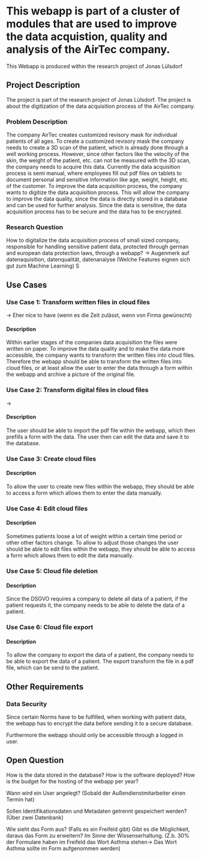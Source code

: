 # This webapp is part of a cluster of modules that are used to improve the data acquistion, quality and analysis of the AirTec company.

This Webapp is produced within the research project of Jonas Lülsdorf

## Project Description

The project is part of the research project of Jonas Lülsdorf. The project is about the digitization of the data acquisition process of the AirTec company.

### Problem Description

The company AirTec creates customized revisory mask for individual patients of all ages.
To create a customized revisory mask the company needs to create a 3D scan of the patient, which is already done through a well working process. However, since other factors like the velocity of the skin, the weight of the patient, etc. can not be measured with the 3D scan, the company needs to acquire this data.
Currently the data acquisition process is semi manual, where employees fill out pdf files on tablets to document personal and sensitive information like age, weight, height, etc. of the customer.
To improve the data acquisition process, the company wants to digitize the data acquisition process.
This will allow the company to improve the data quality, since the data is directly stored in a database and can be used for further analysis.
Since the data is sensitive, the data acquisition process has to be secure and the data has to be encrypted.

### Research Question
How to digitalize the data acquisition process of small sized company, responsible for handling sensitive patient data, protected through german and european data protection laws, through a webapp? 
-> Augenmerk auf datenaquisition, datenqualität, datenanalyse (Welche Features eignen sich gut zum Machine Learning)
S
## Use Cases


### Use Case 1: Transform written files in cloud files
-> Eher nice to have (wenn es die Zeit zulässt, wenn von Firma gewünscht)
#### Description
Within earlier stages of the companies data acquisition the files were written on paper. To improve the data quality and to make the data more accessible, the company wants to transform the written files into cloud files.
Therefore the webapp should be able to transform the written files into cloud files, or at least allow the user to enter the data through a form within the webapp and archive a picture of the original file.

### Use Case 2: Transform digital files in cloud files
-> 
#### Description
The user should be able to import the pdf file within the webapp, which then prefills a form with the data. The user then can edit the data and save it to the database.

### Use Case 3: Create cloud files

#### Description
To allow the user to create new files within the webapp, they should be able to access a form which allows them to enter the data manually.

### Use Case 4: Edit cloud files

#### Description
Sometimes patients loose a lot of weight within a certain time period or other other factors change.
To allow to adjust those changes the user should be able to edit files within the webapp, they should be able to access a form which allows them to edit the data manually.


### Use Case 5: Cloud file deletion

#### Description
Since the DSGVO requires a company to delete all data of a patient, if the patient requests it, the company needs to be able to delete the data of a patient.

### Use Case 6: Cloud file export

#### Description
To allow the company to export the data of a patient, the company needs to be able to export the data of a patient. The export transform the file in a pdf file, which can be send to the patient.

## Other Requirements

### Data Security

Since certain Norms have to be fulfilled, when working with patient data, the webapp has to encrypt the data before sending it to a secure database.

Furthermore the webapp should only be accessible through a logged in user.


## Open Question

How is the data stored in the database?
How is the software deployed?
How is the budget for the hosting of the webapp per year?

Wann wird ein User angelegt?
(Sobald der Außendienstmitarbeiter einen Termin hat)

Sollen Identifikationsdaten und Metadaten getrennt gespeichert werden? (Über zwei Datenbank)

Wie sieht das Form aus? 
(Falls es ein Freifeld gibt) Gibt es die Möglichkeit, daraus das Form zu erweitern? Im Sinne der Wissenserhaltung.
(Z.b. 30% der Formulare haben im Freifeld das Wort Asthma stehen-> Das Wort Asthma sollte im Form aufgenommen werden)